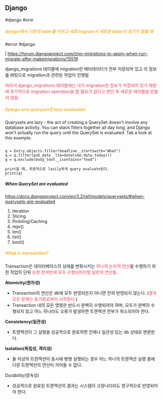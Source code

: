 

## Django
#django #orm

##### <span style='color:#f7b731'>django에서 기존의 table을 지우고 새로 migrate시 새로운 table이 생기지 않을 때</span> 
#error #django 

| https://forum.djangoproject.com/t/no-migrations-to-apply-when-run-migrate-after-makemigrations/15519

django_migrations 테이블에 migration한 메타데이터가 전부 저장되어 있고 이 정보를 바탕으로 migration과 관련된 작업이 진행됨

<span style='color:#eb3b5a'>따라서 django_migrations 테이블에는 내가 migration한 정보가 저장되어 있기 때문에 추가적으로 migration operation을 할 필요가 없다고 판단 후 새로운 테이블을 만들지 않음.</span>

##### <span style='color:#f7b731'>Django orm queryset은 lazy evaluation</span>

Querysets are lazy - the act of creating a QuerySet doesn't involve any database activity. You can stack filters together all day long, and Django won't actually run the query until the QuerySet is evaluated. Tak a look at this example.
```

q = Entry.objects.filter(headline__startswith="What")
q = q.filter(pub_date__lte=datetime.date.today())
q = q.exclude(body_text__icontains="food")

print할 때, 최종적으로 lazily하게 query evaluate된다. 
print(q)

```

##### When QuerySet are evaluated

https://docs.djangoproject.com/en/3.2/ref/models/querysets/#when-querysets-are-evaluated

1. Iteration
2. Slicing
3. Pickiling/Caching
4. repr()
5. len()
6. list()
7. bool()


##### <span style='color:#f7b731'>What is transaction?</span>

Transaction은 데이터베이스의 상태를 변화시키는 <span style='color:#eb3b5a'>하나의 <span style='color:#eb3b5a'>논리적 연산</span></span>을 수행하기 위한 작업의 단위 <span style='color:#eb3b5a'>또한 한꺼번에 모두 수행되어야할 일련의 연산들</span>.

**Atomicity(원자성)**
- Transaction의  연산은 db에 모두 반영되든지 아니면 전혀 반영되지 않는다. (<span style='color:#eb3b5a'>결국 모든 문제는 동기화로부터 시작된다.</span>)
- Transaction 내의 모든 명령은 반드시 완벽히 수행되어야 하며, 모두가 완벽히 수행되지 않고 어느 하나라도 오류가 발생하면 트랜잭션 전부가 취소되어야 한다.

**Consistency(일관성)**
- 트랜잭션이 그 실행을 성공적으로 완료하면 언제나 일관성 있는 db 상태로 변환한다.

**Isolation(독립성, 격리성)**
- 둘 이상의 트랜잭션이 동시에 병행 실행되는 경우 어느 하나의 트랜잭션 실행 중에 다른 트랜잭션의 연산이 끼어들 수 없다.

Durability(영속성)
- 성공적으로 완료된 트랜잭션의 결과는 시스템이 고장나더라도 영구적으로 반영되어야 한다.


